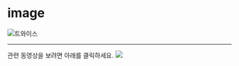 # image

![트와이스](https://raw.githubusercontent.com/mtinet/image/master/r3QqYGQ.jpg)


---
관련 동영상을 보려면 아래를 클릭하세요.
[![](https://raw.githubusercontent.com/mtinet/image/master/github_imageServer.png)](https://youtu.be/w8VC7C7nnGc)
